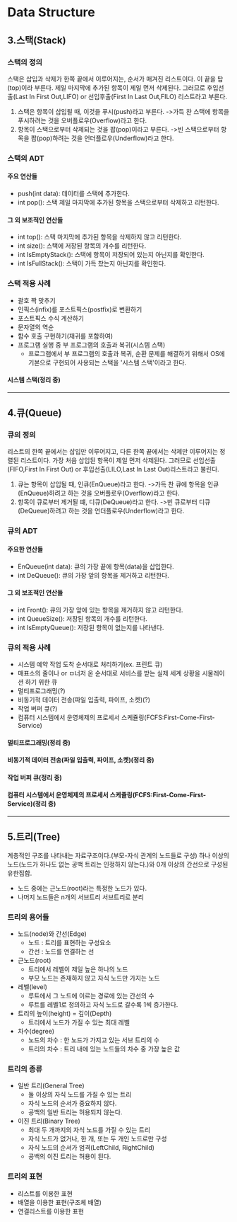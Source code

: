 # Data Structure

## 3.스택(Stack)
### 스택의 정의
스택은 삽입과 삭제가 한쪽 끝에서 이루어지는, 순서가 매겨진 리스트이다. 이 끝을 탑(top)이라 부른다. 제일 마지막에 추가된 항목이 제일 먼저 삭제된다. 그러므로 후입선출(Last In First Out,LIFO) or 선입후출(First In Last Out,FILO) 리스트라고 부른다.

1. 스택은 항목이 삽입될 때, 이것을 푸시(push)라고 부른다.
->가득 찬 스택에 항목을 푸시하려는 것을 오버플로우(Overflow)라고 한다.
2. 항목이 스택으로부터 삭제되는 것을 팝(pop)이라고 부른다.
->빈 스택으로부터 항목을 팝(pop)하려는 것을 언더플로우(Underflow)라고 한다.

### 스택의 ADT
#### 주요 연산들
+ push(int data): 데이터를 스택에 추가한다.
+ int pop(): 스택 제일 마지막에 추가된 항목을 스택으로부터 삭제하고 리턴한다.

#### 그 외 보조적인 연산들
+ int top(): 스택 마지막에 추가된 항목을 삭제하지 않고 리턴한다.
+ int size(): 스택에 저장된 항목의 개수를 리턴한다.
+ int IsEmptyStack(): 스택에 항목이 저장되어 있는지 아닌지를 확인한다.
+ int IsFullStack(): 스택이 가득 찼는지 아닌지를 확인한다.

### 스택 적용 사례
+ 괄호 짝 맞추기
+ 인픽스(infix)를 포스트픽스(postfix)로 변환하기
+ 포스트픽스 수식 계산하기
+ 문자열의 역순
+ 함수 호출 구현하기(재귀를 포함하여)
+ 프로그램 실행 중 부 프로그램의 호출과 복귀(시스템 스택)
    + 프로그램에서 부 프로그램의 호출과 복귀, 순환 문제를 해결하기 위해서 OS에 기본으로 구현되어 사용되는 스택을 '시스템 스택'이라고 한다.

#### 시스템 스택(정리 중)
---------------------
## 4.큐(Queue)
### 큐의 정의
리스트의 한쪽 끝에서는 삽입만 이루어지고, 다른 한쪽 끝에서는 삭제만 이루어지는 정렬된 리스트이다. 가장 처음 삽입된 항목이 제일 먼저 삭제된다. 그러므로 선입선출(FIFO,First In First Out) or 후입선출(LILO,Last In Last Out)리스트라고 불린다.

1. 큐는 항목이 삽입될 때, 인큐(EnQueue)라고 한다.
->가득 찬 큐에 항목을 인큐(EnQueue)하려고 하는 것을 오버플로우(Overflow)라고 한다.
2. 항목이 큐로부터 제거될 떄, 디큐(DeQueue)라고 한다.
->빈 큐로부터 디큐(DeQueue)하려고 하는 것을 언더플로우(Underflow)라고 한다.

### 큐의 ADT
#### 주요한 연산들
+ EnQueue(int data): 큐의 가장 끝에 항목(data)을 삽입한다.
+ int DeQueue(): 큐의 가장 앞의 항목을 제거하고 리턴한다.

#### 그 외 보조적인 연산들
+ int Front(): 큐의 가장 앞에 있는 항목을 제거하지 않고 리턴한다.
+ int QueueSize(): 저장된 항목의 개수를 리턴한다.
+ int IsEmptyQueue(): 저장된 항목이 없는지를 나타낸다.

### 큐의 적용 사례
+ 시스템 예약 작업 도착 순서대로 처리하기(ex. 프린트 큐)
+ 매표소의 줄이나 or ㅁ너저 온 순서대로 서비스를 받는 실제 세계 상황을 시물레이션 하기 위한 큐
+ 멀티프로그래밍(?)
+ 비동기적 데이터 전송(파일 입출력, 파이프, 소켓)(?)
+ 작업 버퍼 큐(?)
+ 컴퓨터 시스템에서 운영체제의 프로세서 스케쥴링(FCFS:First-Come-First-Service)

#### 멀티프로그래밍(정리 중)
#### 비동기적 데이터 전송(파일 입출력, 파이프, 소켓)(정리 중)
#### 작업 버퍼 큐(정리 중)
#### 컴퓨터 시스템에서 운영체제의 프로세서 스케쥴링(FCFS:First-Come-First-Service)(정리 중)
---------------------
## 5.트리(Tree)
계층적인 구조를 나타내는 자료구조이다.(부모-자식 관계의 노드들로 구성)
하나 이상의 노드(노드가 하나도 없는 공백 트리는 인정하지 않는다.)와 0개 이상의 간선으로 구성된 유한집합.
+ 노드 중에는 근노드(root)라는 특정한 노드가 있다.
+ 나머지 노드들은 n개의 서브트리 서브트리로 분리

### 트리의 용어들
+ 노드(node)와 간선(Edge)
    + 노드 : 트리를 표현하는 구성요소
    + 간선 : 노드를 연결하는 선
+ 근노드(root)
    + 트리에서 레벨이 제일 높은 하나의 노드
    + 부모 노드는 존재하지 않고 자식 노드만 가지는 노드
+ 레벨(level)
    + 루트에서 그 노드에 이르는 경로에 있는 간선의 수
    + 루트를 레벨1로 정의하고 자식 노드로 갈수록 1씩 증가한다.
+ 트리의 높이(height) = 깊이(Depth)
    + 트리에서 노드가 가질 수 있는 최대 레벨
+ 차수(degree)
    + 노드의 차수 : 한 노드가 가지고 있는 서브 트리의 수
    + 트리의 차수 : 트리 내에 있는 노드들의 차수 중 가장 높은 값

### 트리의 종류
+ 일반 트리(General Tree)
    + 둘 이상의 자식 노드를 가질 수 있는 트리
    + 자식 노드의 순서가 중요하지 않다.
    + 공백의 일반 트리는 허용되지 않는다.
+ 이진 트리(Binary Tree)
    + 최대 두 개까지의 자식 노드를 가질 수 있는 트리
    + 자식 노드가 없거나, 한 개, 또는 두 개인 노드로만 구성
    + 자식 노드의 순서가 엄격(LeftChild, RightChild)
    + 공백의 이진 트리는 허용이 된다.

### 트리의 표현
+ 리스트를 이용한 표현
+ 배열을 이용한 표현(구조체 배열)
+ 연결리스트를 이용한 표현